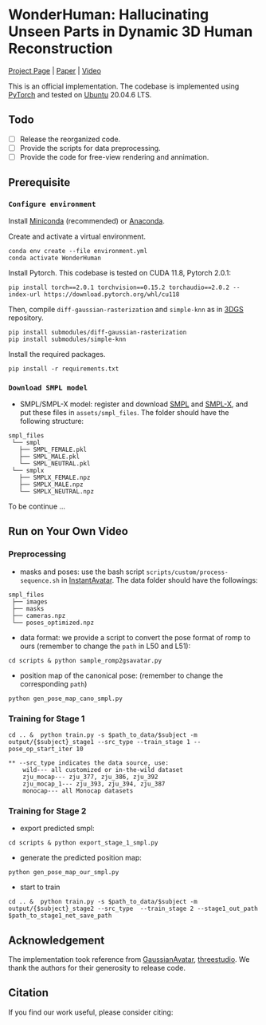 # WonderHuman: Hallucinating Unseen Parts in Dynamic 3D Human Reconstruction

[Project Page](https://wyiguanw.github.io/WonderHuman/) | [Paper]() | [Video](https://youtu.be/bdwUL_RKajA)

This is an official implementation. The codebase is implemented using [PyTorch](https://pytorch.org/) and tested on [Ubuntu](https://ubuntu.com/) 20.04.6 LTS.
## Todo

- [ ] Release the reorganized code.
- [ ] Provide the scripts for data preprocessing.
- [ ] Provide the code for free-view rendering and annimation.
## Prerequisite

### `Configure environment`

Install [Miniconda](https://docs.conda.io/en/latest/miniconda.html) (recommended) or [Anaconda](https://www.anaconda.com/).

Create and activate a virtual environment.

    conda env create --file environment.yml
	conda activate WonderHuman

Install Pytorch. This codebase is tested on CUDA 11.8, Pytorch 2.0.1:

    pip install torch==2.0.1 torchvision==0.15.2 torchaudio==2.0.2 --index-url https://download.pytorch.org/whl/cu118

Then, compile ```diff-gaussian-rasterization``` and ```simple-knn``` as in [3DGS](https://github.com/graphdeco-inria/gaussian-splatting) repository.
   
    pip install submodules/diff-gaussian-rasterization
    pip install submodules/simple-knn
    
Install the required packages.

    pip install -r requirements.txt

### `Download SMPL model`

- SMPL/SMPL-X model: register and download [SMPL](https://smpl.is.tue.mpg.de/) and [SMPL-X](https://smpl-x.is.tue.mpg.de/), and put these files in ```assets/smpl_files```. The folder should have the following structure:
```
smpl_files
 └── smpl
   ├── SMPL_FEMALE.pkl
   ├── SMPL_MALE.pkl
   └── SMPL_NEUTRAL.pkl
 └── smplx
   ├── SMPLX_FEMALE.npz
   ├── SMPLX_MALE.npz
   └── SMPLX_NEUTRAL.npz
```
To be continue ...

## Run on Your Own Video

### Preprocessing

- masks and poses: use the bash script `scripts/custom/process-sequence.sh` in [InstantAvatar](https://github.com/tijiang13/InstantAvatar). The data folder should have the followings:
```
smpl_files
 ├── images
 ├── masks
 ├── cameras.npz
 └── poses_optimized.npz
```
- data format: we provide a script to convert the pose format of romp to ours (remember to change the `path` in L50 and L51):
```
cd scripts & python sample_romp2gsavatar.py
```
- position map of the canonical pose: (remember to change the corresponding `path`)
```
python gen_pose_map_cano_smpl.py
```
### Training for Stage 1

```
cd .. &  python train.py -s $path_to_data/$subject -m output/{$subject}_stage1 --src_type --train_stage 1 --pose_op_start_iter 10
```
```
** --src_type indicates the data source, use:
	wild--- all customized or in-the-wild dataset
	zju_mocap--- zju_377, zju_386, zju_392
	zju_mocap_1--- zju_393, zju_394, zju_387
	monocap--- all Monocap datasets
```
### Training for Stage 2

- export predicted smpl:
```
cd scripts & python export_stage_1_smpl.py
```
- generate the predicted position map:
```
python gen_pose_map_our_smpl.py
```
- start to train
```
cd .. &  python train.py -s $path_to_data/$subject -m output/{$subject}_stage2 --src_type  --train_stage 2 --stage1_out_path $path_to_stage1_net_save_path
```


## Acknowledgement

The implementation took reference from [GaussianAvatar](https://github.com/aipixel/GaussianAvatar), [threestudio](https://github.com/threestudio-project/threestudio). We thank the authors for their generosity to release code.

## Citation

If you find our work useful, please consider citing:

```BibTeX

```
